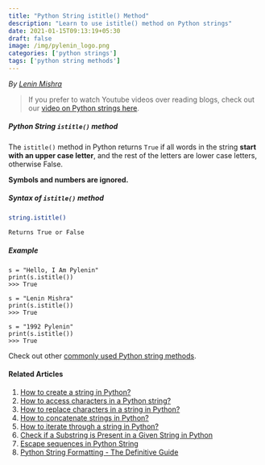 ```yaml
---
title: "Python String istitle() Method"
description: "Learn to use istitle() method on Python strings"
date: 2021-01-15T09:13:19+05:30
draft: false
image: /img/pylenin_logo.png
categories: ['python strings']
tags: ['python string methods']
---
```

<div class="sharethis-inline-follow-buttons"></div>

*By [Lenin Mishra](https://www.pylenin.com/authors/#lenin-mishra)*

> If you prefer to watch Youtube videos over reading blogs, check out our [video on Python strings here](https://youtu.be/MXdNMo_f95I). 

##### Python String `istitle()` method

The `istitle()` method in Python returns `True` if all words in the string **start with an upper case letter**, and the rest of the letters are lower case letters, otherwise False.

**Symbols and numbers are ignored.**

##### Syntax of `istitle()` method

```bash
string.istitle()

Returns True or False
``` 

##### Example

```python3
s = "Hello, I Am Pylenin"
print(s.istitle())
>>> True

s = "Lenin Mishra"
print(s.istitle())
>>> True

s = "1992 Pylenin"
print(s.istitle())
>>> True
```

Check out other [commonly used Python string methods](https://www.pylenin.com/blogs/common-python-string-methods).

#### Related Articles

1. [How to create a string in Python?](https://www.pylenin.com/blogs/create-string-python/)
2. [How to access characters in a Python string?](https://www.pylenin.com/blogs/access-characters-in-string/)
3. [How to replace characters in a string in Python?](https://www.pylenin.com/blogs/replace-string-characters-python/)
4. [How to concatenate strings in Python?](https://www.pylenin.com/blogs/concatenate-strings-in-python/)
5. [How to iterate through a string in Python?](https://www.pylenin.com/blogs/iterating-through-python-string/)
6. [Check if a Substring is Present in a Given String in Python](https://www.pylenin.com/blogs/check-substring-in-a-string-python/)
7. [Escape sequences in Python String](https://www.pylenin.com/blogs/escape-sequences-python-string/)
8. [Python String Formatting - The Definitive Guide](https://www.pylenin.com/blogs/python-string-formatting/)
